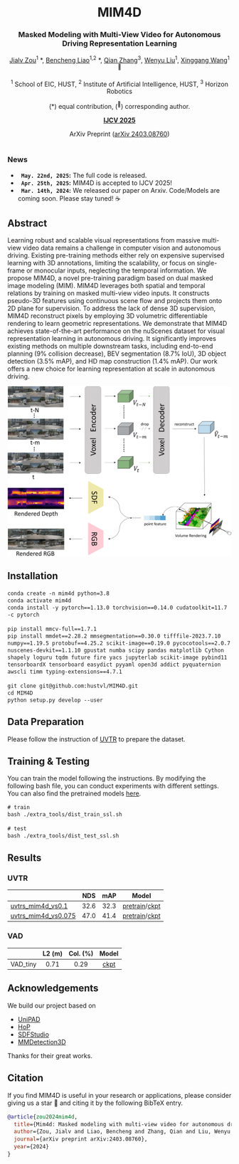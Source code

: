<div align="center">
<h1>MIM4D </h1>
<h3>Masked Modeling with Multi-View Video for Autonomous Driving Representation Learning</h3>

[Jialv Zou](https://github.com/Doctor-James)<sup>1</sup> \*, [Bencheng Liao](https://github.com/LegendBC)<sup>1,2</sup> \*, [Qian Zhang](https://scholar.google.com/citations?user=pCY-bikAAAAJ&hl=zh-CN)<sup>3</sup>, [Wenyu Liu](http://eic.hust.edu.cn/professor/liuwenyu/)<sup>1</sup>, [Xinggang Wang](https://xinggangw.info/)<sup>1 :email:</sup>
 
<sup>1</sup>  School of EIC, HUST, <sup>2</sup>  Institute of Artificial Intelligence, HUST,   <sup>3</sup> Horizon Robotics

(\*) equal contribution, (<sup>:email:</sup>) corresponding author.

**[IJCV 2025](https://link.springer.com/article/10.1007/s11263-025-02464-w)**

ArXiv Preprint ([arXiv 2403.08760](https://arxiv.org/abs/2403.08760))
</div>


#



### News

* **` May. 22nd, 2025`:** The full code is released.
* **` Apr. 25th, 2025`:** MIM4D is accepted to IJCV 2025!
* **` Mar. 14th, 2024`:** We released our paper on Arxiv. Code/Models are coming soon. Please stay tuned! ☕️


## Abstract
Learning robust and scalable visual representations from massive multi-view video data remains a challenge in computer vision and autonomous driving. Existing pre-training methods either rely on expensive supervised learning with 3D annotations, limiting the scalability, or
focus on single-frame or monocular inputs, neglecting the temporal information. We propose MIM4D, a novel pre-training paradigm based on dual masked image modeling (MIM). MIM4D leverages both spatial and temporal relations by training on masked multi-view video inputs. It 
constructs pseudo-3D features using continuous scene flow and projects them onto 2D plane for supervision. To address the lack of dense 3D supervision, MIM4D reconstruct pixels by employing 3D volumetric differentiable rendering to learn geometric representations. 
We demonstrate that MIM4D achieves state-of-the-art performance on the nuScenes dataset for visual representation learning in autonomous driving. It significantly improves existing methods on multiple downstream tasks, including end-to-end planning (9% collision decrease), BEV segmentation (8.7% IoU), 
3D object detection (3.5% mAP), and HD map construction (1.4% mAP). Our work offers a new choice for learning representation at scale in autonomous driving.


<div align="center">
<img src="assets/architecture.png" />
</div>

## Installation
```
conda create -n mim4d python=3.8
conda activate mim4d
conda install -y pytorch==1.13.0 torchvision==0.14.0 cudatoolkit=11.7 -c pytorch

pip install mmcv-full==1.7.1
pip install mmdet==2.28.2 mmsegmentation==0.30.0 tifffile-2023.7.10 numpy==1.19.5 protobuf==4.25.2 scikit-image==0.19.0 pycocotools==2.0.7 nuscenes-devkit==1.1.10 gpustat numba scipy pandas matplotlib Cython shapely loguru tqdm future fire yacs jupyterlab scikit-image pybind11 tensorboardX tensorboard easydict pyyaml open3d addict pyquaternion awscli timm typing-extensions==4.7.1

git clone git@github.com:hustvl/MIM4D.git
cd MIM4D
python setup.py develop --user
```
## Data Preparation
Please follow the instruction of [UVTR](https://github.com/dvlab-research/UVTR) to prepare the dataset.

## Training & Testing
You can train the model following the instructions. By modifying the following bash file, you can conduct experiments with different settings.
You can also find the pretrained models [here](https://huggingface.co/hustvl/MIM4D).
```
# train
bash ./extra_tools/dist_train_ssl.sh

# test
bash ./extra_tools/dist_test_ssl.sh
```
## Results

### UVTR
|                                             | NDS | mAP | Model |
|---------------------------------------------|:-------:|:-------:|:-------:|
|[uvtrs_mim4d_vs0.1](projects/configs/MIM4D/uvtr_convnext_s_vs0.1_finetune.py)| 32.6 | 32.3 | [pretrain](https://huggingface.co/hustvl/MIM4D/blob/main/uvtrs_mim4d_vs0.1/uvtrs_mim4d_vs0.1_pretrain.pth)/[ckpt](https://huggingface.co/hustvl/MIM4D/blob/main/uvtrs_mim4d_vs0.1/uvtrs_mim4d_vs0.1_finetune.pth)|
|[uvtrs_mim4d_vs0.075](projects/configs/MIM4D/uvtr_convnext_s_vs0.075_finetune.py)| 47.0 | 41.4 | [pretrain](https://huggingface.co/hustvl/MIM4D/blob/main/uvtrs_mim4d_vs0.075/uvtrs_mim4d_vs0.075_pretrain.pth)/[ckpt](https://huggingface.co/hustvl/MIM4D/blob/main/uvtrs_mim4d_vs0.075/uvtrs_mim4d_vs0.075_finetune.pth)|

### VAD
|                                             | L2 (m) | Col. (%) | Model |
|---------------------------------------------|:-------:|:-------:|:-------:|
|VAD_tiny| 0.71 | 0.29 | [ckpt](https://huggingface.co/hustvl/MIM4D/blob/main/vad_tiny_mim4d.pth)|

## Acknowledgements
We build our project based on
- [UniPAD](https://github.com/Nightmare-n/UniPAD)
- [HoP](https://github.com/Sense-X/HoP)
- [SDFStudio](https://github.com/autonomousvision/sdfstudio)
- [MMDetection3D](https://github.com/open-mmlab/mmdetection3d)

Thanks for their great works.

## Citation
If you find MIM4D is useful in your research or applications, please consider giving us a star 🌟 and citing it by the following BibTeX entry.

```bibtex
@article{zou2024mim4d,
  title={Mim4d: Masked modeling with multi-view video for autonomous driving representation learning},
  author={Zou, Jialv and Liao, Bencheng and Zhang, Qian and Liu, Wenyu and Wang, Xinggang},
  journal={arXiv preprint arXiv:2403.08760},
  year={2024}
}
```
